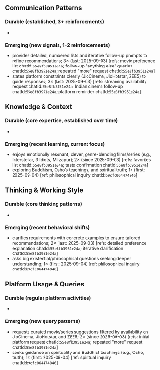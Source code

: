 ## Communication Patterns
### Durable (established, 3+ reinforcements)
-

### Emerging (new signals, 1-2 reinforcements)
- provides detailed, numbered lists and iterative follow-up prompts to refine recommendations; 3× (last: 2025-09-03) [refs: movie preference list chatId:`55e8fb3951e24a`; follow-up "anything else" queries chatId:`55e8fb3951e24a`; repeated "more" request chatId:`55e8fb3951e24a`]
- states platform constraints clearly (JioCinema, JioHotstar, ZEE5) to guide responses; 3× (last: 2025-09-03) [refs: streaming availability request chatId:`55e8fb3951e24a`; Indian cinema follow-up chatId:`55e8fb3951e24a`; platform reminder chatId:`55e8fb3951e24a`]

## Knowledge & Context
### Durable (core expertise, established over time)
-

### Emerging (recent learning, current focus)
- enjoys emotionally resonant, clever, genre-blending films/series (e.g., Interstellar, 3 Idiots, Mirzapur); 2× (since 2025-09-03) [refs: favorites list chatId:`55e8fb3951e24a`; taste confirmation chatId:`55e8fb3951e24a`]
- exploring Buddhism, Osho’s teachings, and spiritual truth; 1× (first: 2025-09-04) [ref: philosophical inquiry chatId:`b9cfc064474846`]

## Thinking & Working Style
### Durable (core thinking patterns)
-

### Emerging (recent behavioral shifts)
- clarifies requirements with concrete examples to ensure tailored recommendations; 2× (last: 2025-09-03) [refs: detailed preference explanation chatId:`55e8fb3951e24a`; iterative clarification chatId:`55e8fb3951e24a`]
- asks big existential/philosophical questions seeking deeper understanding; 1× (first: 2025-09-04) [ref: philosophical inquiry chatId:`b9cfc064474846`]

## Platform Usage & Queries
### Durable (regular platform activities)
-

### Emerging (new query patterns)
- requests curated movie/series suggestions filtered by availability on JioCinema, JioHotstar, and ZEE5; 2× (since 2025-09-03) [refs: initial platform request chatId:`55e8fb3951e24a`; repeated "more" request chatId:`55e8fb3951e24a`]
- seeks guidance on spirituality and Buddhist teachings (e.g., Osho, truth); 1× (first: 2025-09-04) [ref: spiritual inquiry chatId:`b9cfc064474846`]